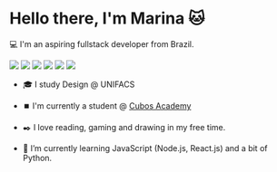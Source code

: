 
# Hello there, I'm Marina :cat:

💻 I'm an aspiring fullstack developer from Brazil.


![](https://img.shields.io/badge/code-javascript-brigtgreen)
![](https://img.shields.io/badge/code-nodejs-green)
![](https://img.shields.io/badge/code-reactjs-ff69b4)
![](https://img.shields.io/badge/code-postgress-blue)
![](https://img.shields.io/badge/code-css3-orange)
![](https://img.shields.io/badge/code-html5-red)

- 🎓 I study Design @ UNIFACS

- ⏹️ I'm currently a student @ [Cubos Academy](https://cubos.academy)

- ✒️ I love reading, gaming and drawing in my free time.

- 🌱 I’m currently learning JavaScript (Node.js, React.js) and a bit of Python.
